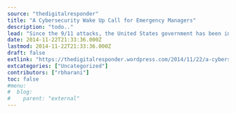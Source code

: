 ```yaml
---
source: "thedigitalresponder"
title: "A Cybersecurity Wake Up Call for Emergency Managers"
description: "todo.."
lead: "Since the 9/11 attacks, the United States government has been increasingly concerned about the implications of cybersecurity on a technologically dependent society. While cybersecurity has been a significant priority for policymakers and the national security organizations of the United States, the intersection of cybersecurity and traditional emergency management remains less well-known, with relatively few agencies []"
date: 2014-11-22T21:33:36.000Z
lastmod: 2014-11-22T21:33:36.000Z
draft: false
extlink: "https://thedigitalresponder.wordpress.com/2014/11/22/a-cybersecurity-wake-up-call-for-emergency-managers/"
extcategories: ["Uncategorized"]
contributors: ["rbharani"]
toc: false
#menu:
#  blog:
#    parent: "external"
---
```

